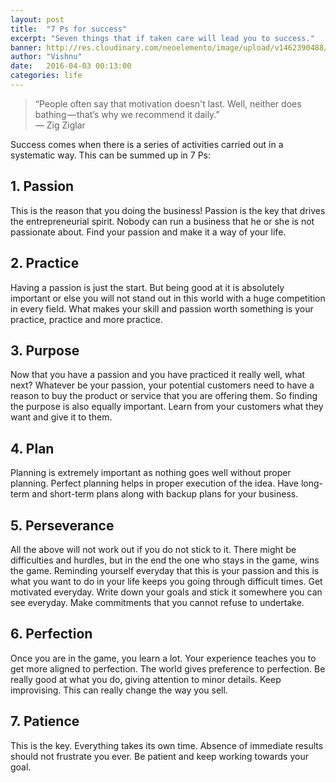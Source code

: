 ```yaml
---
layout: post
title:  "7 Ps for success"
excerpt: "Seven things that if taken care will lead you to success."
banner: http://res.cloudinary.com/neoelemento/image/upload/v1462390488/blog/7ps-min.jpg
author: "Vishnu"
date:   2016-04-03 00:13:00
categories: life
---
```

>“People often say that motivation doesn't last. Well, neither does bathing — that’s why we recommend it daily.”
<br >— Zig Ziglar

Success comes when there is a series of activities carried out in a systematic way. This can be summed up in 7 Ps: 

## 1. Passion

This is the reason that you doing the business! Passion is the key that drives the entrepreneurial spirit. Nobody can run a business that he or she is not passionate about. Find your passion and make it a way of your life.

## 2. Practice

Having a passion is just the start. But being good at it is absolutely important or else you will not stand out in this world with a huge competition in every field. What makes your skill and passion worth something is your practice, practice and more practice.

## 3. Purpose

Now that you have a passion and you have practiced it really well, what next? Whatever be your passion, your potential customers need to have a reason to buy the product or service that you are offering them. So finding the purpose is also equally important. Learn from your customers what they want and give it to them.

## 4. Plan

Planning is extremely important as nothing goes well without proper planning. Perfect planning helps in proper execution of the idea. Have long-term and short-term plans along with backup plans for your business.

## 5. Perseverance

All the above will not work out if you do not stick to it. There might be difficulties and hurdles, but in the end the one who stays in the game, wins the game. Reminding yourself everyday that this is your passion and this is what you want to do in your life keeps you going through difficult times. Get motivated everyday. Write down your goals and stick it somewhere you can see everyday. Make commitments that you cannot refuse to undertake.

## 6. Perfection

Once you are in the game, you learn a lot. Your experience teaches you to get more aligned to perfection. The world gives preference to perfection. Be really good at what you do, giving attention to minor details. Keep improvising. This can really change the way you sell.

## 7. Patience

This is the key. Everything takes its own time. Absence of immediate results should not frustrate you ever. Be patient and keep working towards your goal.